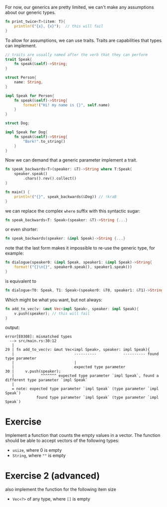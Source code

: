 For now, our generics are pretty limited, we can't make any assumptions about our generic types.

```rust
fn print_twice<T>(item: T){
    println!("{x}, {x}");  // this will fail
}
```

To allow for assumptions, we can use traits. Traits are capabilities that types can implement.

```rust
// traits are usually named after the verb that they can perform
trait Speak{
    fn speak(&self)->String;
}

struct Person{
    name: String,
}

impl Speak for Person{
    fn speak(&self)->String{
        format!("Hi! my name is {}", self.name)
    }
}

struct Dog;

impl Speak for Dog{
    fn speak(&self)->String{
        "Bark!".to_string()
    }
}
```

Now we can demand that a generic parameter implement a trait.

```rust
fn speak_backwards<T>(speaker: &T)->String where T:Speak{
    speaker.speak()
        .chars().rev().collect()
}

fn main() {
    println!("{}", speak_backwards(&Dog)) // !kraB
}
```

we can replace the complex `where` suffix with this syntactic sugar:
```rust
fn speak_backwards<T: Speak>(speaker: &T)->String {...}
```

or even shorter:

```rust
fn speak_backwards(speaker: &impl Speak)->String {...}
```

note that the last form makes it impossible to re-use the generic type, for example:

```rust
fn dialogue(speaker0: &impl Speak, speaker1: &impl Speak)->String{
    format!("{}\n{}", speaker0.speak(), speaker1.speak())
}
```

is equivalent to

```rust
fn dialogue<T0: Speak, T1: Speak>(speaker0: &T0, speaker1: &T1)->String{ ... }
```

Which might be what you want, but not always:

```rust
fn add_to_vec(v: &mut Vec<impl Speak>, speaker: impl Speak){
    v.push(speaker); // this will fail
}
```
output:
```
error[E0308]: mismatched types
  --> src/main.rs:30:12
   |
29 | fn add_to_vec(v: &mut Vec<impl Speak>, speaker: impl Speak){
   |                           ----------            ---------- found type parameter
   |                           |
   |                           expected type parameter
30 |     v.push(speaker);
   |            ^^^^^^^ expected type parameter `impl Speak`, found a different type parameter `impl Speak`
   |
   = note: expected type parameter `impl Speak` (type parameter `impl Speak`)
              found type parameter `impl Speak` (type parameter `impl Speak`)
```

# Exercise
Implement a function that counts the empty values in a vector. The function should be able to accept vectors of the following types:
* `usize`, where 0 is empty
* `String`, where `""` is empty

# Exercise 2 (advanced)
also implement the function for the following item size
* `Vec<?>` of any type, where `[]` is empty